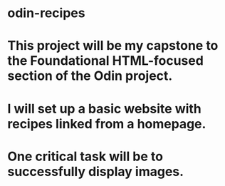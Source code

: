 # odin-recipes
# This project will be my capstone to the Foundational HTML-focused section of the Odin project.
# I will set up a basic website with recipes linked from a homepage.
# One critical task will be to successfully display images.